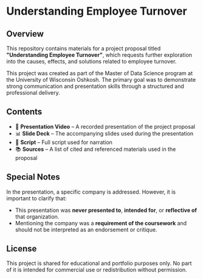 
# Understanding Employee Turnover

## Overview

This repository contains materials for a project proposal titled **"Understanding Employee Turnover"**, which requests further exploration into the causes, effects, and solutions related to employee turnover.

This project was created as part of the Master of Data Science program at the University of Wisconsin Oshkosh. The primary goal was to demonstrate strong communication and presentation skills through a structured and professional delivery.

## Contents

- 🎥 **Presentation Video** – A recorded presentation of the project proposal  
- 📊 **Slide Deck** – The accompanying slides used during the presentation  
- 📝 **Script** – Full script used for narration  
- 📚 **Sources** – A list of cited and referenced materials used in the proposal

## Special Notes

In the presentation, a specific company is addressed. However, it is important to clarify that:
- This presentation was **never presented to**, **intended for**, or **reflective of** that organization.
- Mentioning the company was a **requirement of the coursework** and should not be interpreted as an endorsement or critique.

## License

This project is shared for educational and portfolio purposes only. No part of it is intended for commercial use or redistribution without permission.

